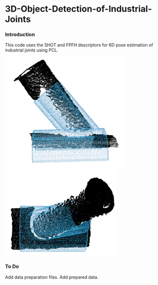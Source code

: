 # 3D-Object-Detection-of-Industrial-Joints

### Introduction
This code uses the SHOT and FPFH descriptors for 6D pose estimation of industrial joints using PCL.

![prediction example](https://github.com/Merium88/3D-Object-Detection-of-Industrial-Joints/blob/master/Results/diag_result1.png)
![prediction example](https://github.com/Merium88/3D-Object-Detection-of-Industrial-Joints/blob/master/Results/diag_result2.png)

### To Do
Add data preparation files.
Add prepared data.
